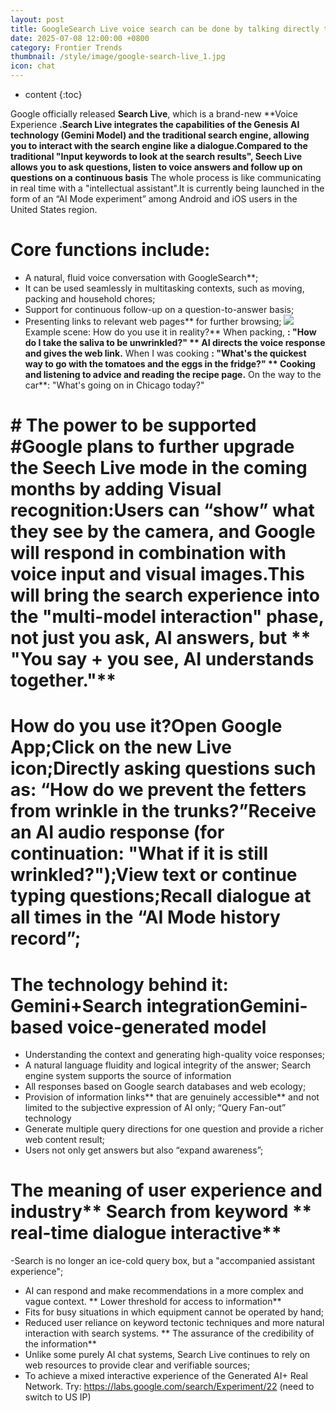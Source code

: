 ```yaml
---
layout: post
title: GoogleSearch Live voice search can be done by talking directly to the search engine.
date: 2025-07-08 12:00:00 +0800
category: Frontier Trends
thumbnail: /style/image/google-search-live_1.jpg
icon: chat
---
```

* content
{:toc}

Google officially released **Search Live**, which is a brand-new **Voice Experience **.**Search Live** integrates the capabilities of the Genesis AI technology (Gemini Model) and the traditional search engine, allowing you to interact with the search engine like a dialogue.Compared to the traditional "Input keywords to look at the search results", Seech Live allows you to ask questions, listen to voice answers and follow up on questions on a continuous basis** The whole process is like communicating in real time with a "intellectual assistant".It is currently being launched in the form of an “AI Mode experiment” among Android and iOS users in the United States region.
# Core functions include:
- A natural, fluid voice conversation with GoogleSearch**;
- It can be used seamlessly in multitasking contexts, such as moving, packing and household chores;
- Support for continuous follow-up on a question-to-answer basis;
- Presenting links to relevant web pages** for further browsing;
![](https://assets-v2.circle.so/77qt7jogrlw97j8aqfwy71gndqei)Example scene: How do you use it in reality?** When packing, **: "How do I take the saliva to be unwrinkled?" ** AI directs the voice response and gives the web link.** When I was cooking **: "What's the quickest way to go with the tomatoes and the eggs in the fridge?" ** Cooking and listening to advice and reading the recipe page.** On the way to the car**: "What's going on in Chicago today?"
# # The power to be supported #Google plans to further upgrade the Seech Live mode in the coming months by adding **Visual recognition**:Users can “show” what they see by the camera, and Google will respond in combination with voice input and visual images.This will bring the search experience into the "multi-model interaction" phase, not just you ask, AI answers, but ** "You say + you see, AI understands together."**
# How do you use it?Open Google App;Click on the new **Live icon**;Directly asking questions such as: “How do we prevent the fetters from wrinkle in the trunks?”Receive an AI audio response (for continuation: "What if it is still wrinkled?");View text or continue typing questions;Recall dialogue at all times in the “AI Mode history record”;
# The technology behind it: Gemini+Search integrationGemini-based voice-generated model
- Understanding the context and generating high-quality voice responses;
- A natural language fluidity and logical integrity of the answer;
Search engine system supports the source of information
- All responses based on Google search databases and web ecology;
- Provision of information links** that are genuinely accessible** and not limited to the subjective expression of AI only;
“Query Fan-out” technology
- Generate multiple query directions for one question and provide a richer web content result;
- Users not only get answers but also “expand awareness”;
# The meaning of user experience and industry** Search from keyword ** real-time dialogue interactive**
-Search is no longer an ice-cold query box, but a "accompanied assistant experience";
- AI can respond and make recommendations in a more complex and vague context.
** Lower threshold for access to information**
- Fits for busy situations in which equipment cannot be operated by hand;
- Reduced user reliance on keyword tectonic techniques and more natural interaction with search systems.
** The assurance of the credibility of the information**
- Unlike some purely AI chat systems, Search Live continues to rely on web resources to provide clear and verifiable sources;
- To achieve a mixed interactive experience of the Generated AI+ Real Network.
Try: https://labs.google.com/search/Experiment/22 (need to switch to US IP)
